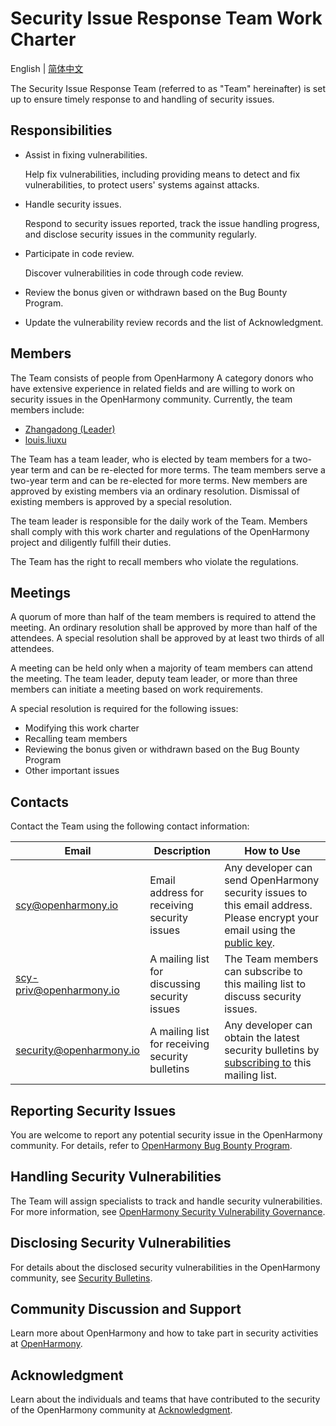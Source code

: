 # Security Issue Response Team Work Charter

English | [简体中文](./README.md)

The Security Issue Response Team (referred to as "Team" hereinafter) is set up to ensure timely response to and handling of security issues.


## Responsibilities

+ Assist in fixing vulnerabilities.

  Help fix vulnerabilities, including providing means to detect and fix vulnerabilities, to protect users' systems against attacks.

+ Handle security issues.

  Respond to security issues reported, track the issue handling progress, and disclose security issues in the community regularly.

+ Participate in code review.

  Discover vulnerabilities in code through code review.

+ Review the bonus given or withdrawn based on the Bug Bounty Program.

+ Update the vulnerability review records and the list of Acknowledgment.

## Members

The Team consists of people from OpenHarmony A category donors who have extensive experience in related fields and are willing to work on security issues in the OpenHarmony community. Currently, the team members include:

+ [Zhangadong (Leader)](https://gitee.com/zhangadong)
+ [louis.liuxu](https://gitee.com/louis_liuxu)

The Team has a team leader, who is elected by team members for a two-year term and can be re-elected for more terms. The team members serve a two-year term and can be re-elected for more terms. New members are approved by existing members via an ordinary resolution. Dismissal of existing members is approved by a special resolution.

The team leader is responsible for the daily work of the Team. Members shall comply with this work charter and regulations of the OpenHarmony project and diligently fulfill their duties. 

The Team has the right to recall members who violate the regulations.

## Meetings

A quorum of more than half of the team members is required to attend the meeting. An ordinary resolution shall be approved by more than half of the attendees. A special resolution shall be approved by at least two thirds of all attendees.

A meeting can be held only when a majority of team members can attend the meeting. The team leader, deputy team leader, or more than three members can initiate a meeting based on work requirements.

A special resolution is required for the following issues:
- Modifying this work charter
- Recalling team members
- Reviewing the bonus given or withdrawn based on the Bug Bounty Program
- Other important issues



## Contacts

Contact the Team using the following contact information:

| Email                            | Description   | How to Use                                                      |
| -------------------------------------- | ------- | ------------------------------------------------------------ |
| scy@openharmony.io                 | Email address for receiving security issues| Any developer can send OpenHarmony security issues to this email address. Please encrypt your email using the [public key](/publicKey/Scy-OpenHarmony_publickey.asc).|
| scy-priv@openharmony.io            | A mailing list for discussing security issues| The Team members can subscribe to this mailing list to discuss security issues.|
| security@openharmony.io            | A mailing list for receiving security bulletins| Any developer can obtain the latest security bulletins by [subscribing to](https://lists.openatom.io/postorius/lists/security.openharmony.io) this mailing list.    |

## Reporting Security Issues

You are welcome to report any potential security issue in the OpenHarmony community. For details, refer to [OpenHarmony Bug Bounty Program](/en/security-process/rewards_program.md).

## Handling Security Vulnerabilities

The Team will assign specialists to track and handle security vulnerabilities. For more information, see [OpenHarmony Security Vulnerability Governance](/en/security-process/README.md).

## Disclosing Security Vulnerabilities

For details about the disclosed security vulnerabilities in the OpenHarmony community, see [Security Bulletins](/en/security-process/security-disclosure.md).

## Community Discussion and Support

Learn more about OpenHarmony and how to take part in security activities at [OpenHarmony](https://gitee.com/openharmony).

## Acknowledgment

Learn about the individuals and teams that have contributed to the security of the OpenHarmony community at [Acknowledgment](/en/security-process/Acknowledgement.md).
